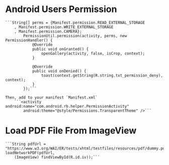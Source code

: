 # Android Users Permission
    ```String[] perms = {Manifest.permission.READ_EXTERNAL_STORAGE
        , Manifest.permission.WRITE_EXTERNAL_STORAGE
        , Manifest.permission.CAMERA};
            PermissionUtil.permission(activity, perms, new PermissionHandler() {
                @Override
                public void onGranted() {
                    openGallery(activity, false, isCrop, context);
                }

                @Override
                public void onDenied() {
                    toast(context.getString(R.string.txt_permission_deny), context);
                }
            });```
               
    Then, add to your manifest `Manifest.xml`
        ```<activity android:name="com.android.rb.helper.PermissionActivity"
            android:theme="@style/Permissions.TransparentTheme" />```
                        
# Load PDF File From ImageView 

    ```String pdfUrl = "https://www.w3.org/WAI/ER/tests/xhtml/testfiles/resources/pdf/dummy.pdf";
    loadNetworkPDF(pdfUrl,
        (ImageView) findViewById(R.id.iv));```

